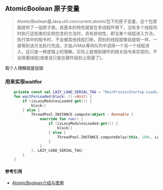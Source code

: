 ## AtomicBoolean 原子变量

> AtomicBoolean是Java.util.concurrent.atomic包下的原子变量，这个包里面提供了一组原子类。其基本的特性就是在多线程环境下，当有多个线程同时执行这些类的实例包含的方法时，具有排他性，即当某个线程进入方法，执行其中的指令时，不会被其他线程打断，而别的线程就像自旋锁一样，一直等到该方法执行完成，才由JVM从等待队列中选择一个另一个线程进入，这只是一种逻辑上的理解。实际上是借助硬件的相关指令来实现的，不会阻塞线程(或者说只是在硬件级别上阻塞了)。

我个人理解就是加锁

### 用来实现waitfor
```kotlin
    private const val LAZY_LOAD_SERIAL_TAG = "MainProcessStartup-LoadLazyModules"
    fun waitForLoaded(block: ()->Unit) {
        if (isLazyModulesLoaded.get()) {
            block()
        } else {
            ThreadPool.INSTANCE.compute(object : Runnable {
                override fun run() {
                    if (isLazyModulesLoaded.get()) {
                        block()
                    } else {
                        ThreadPool.INSTANCE.computeDelay(this, 100L, LAZY_LOAD_SERIAL_TAG)
                    }
                }
            }, LAZY_LOAD_SERIAL_TAG)
        }
    }
```



#### 参考引用
- [AtomicBoolean介绍与使用](https://www.jianshu.com/p/9985810bd8cb)